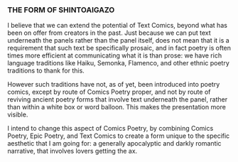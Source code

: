 
### THE FORM OF SHINTOAIGAZO

I believe that we can extend the potential of Text Comics, beyond what has been on offer from creators in the past. Just because we can put text underneath the panels rather than the panel itself, does not mean that it is a requirement that such text be specifically prosaic, and in fact poetry is often times more efficient at communicating what it is than prose: we have rich language traditions like Haiku, Semonka, Flamenco, and other ethnic poetry traditions to thank for this.

However such traditions have not, as of yet, been introduced into poetry comics, except by route of Comics Poetry proper, and not by route of reviving ancient poetry forms that involve text underneath the panel, rather than within a white box or word balloon. This makes the presentation more visible.

I intend to change this aspect of Comics Poetry, by combining Comics Poetry, Epic Poetry, and Text Comics to create a form unique to the specific aesthetic that I am going for: a generally apocalyptic and darkly romantic narrative, that involves lovers getting the ax.
